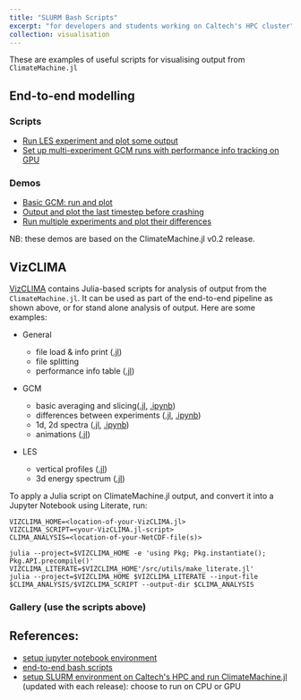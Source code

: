 ```yaml
---
title: "SLURM Bash Scripts"
excerpt: "for developers and students working on Caltech's HPC cluster"
collection: visualisation
---
```


These are examples of useful scripts for visualising output from `ClimateMachine.jl`

## End-to-end modelling
### Scripts

- [Run LES experiment and plot some output](https://github.com/CliMA/ClimateMachine.jl/wiki/Bash-Run-Scripts)
- [Set up multi-experiment GCM runs with performance info tracking on GPU](https://github.com/CliMA/ClimateMachine.jl/wiki/Bash-Run-Scripts#step-by-step)

### Demos

- [Basic GCM: run and plot](https://lenkanovak.github.io/_pages/visualisation/demo_basic_gcm/)
- [Output and plot the last timestep before crashing](https://lenkanovak.github.io/_pages/visualisation/demo_debug_gcm/)
- [Run multiple experiments and plot their differences](https://lenkanovak.github.io/_pages/visualisation/demo_basic_multi_gcm/)

NB: these demos are based on the ClimateMachine.jl v0.2 release.

## VizCLIMA

[VizCLIMA](https://github.com/CliMA/VizCLIMA.jl/tree/ln/prep-for-merge) contains Julia-based scripts for analysis of output from the `ClimateMachine.jl`. It can be used as part of the end-to-end pipeline as shown above, or for stand alone analysis of output. Here are some examples:
- General
    - file load & info print ([.jl](https://github.com/LenkaNovak/LenkaNovak.github.io/blob/master/files/gcm-energy-spectra.jl#L37-L41))
    - file splitting
    - performance info table ([.jl](https://github.com/CliMA/VizCLIMA.jl/blob/ln/prep-for-merge/src/scripts/bmark_sweep_targetted_vars_raw.jl#L184-L209))
- GCM
    - basic averaging and slicing([.jl](https://github.com/CliMA/VizCLIMA.jl/blob/ln/prep-for-merge/src/scripts/general-gcm-notebook-setup.jl), [.ipynb](https://github.com/LenkaNovak/LenkaNovak.github.io/blob/master/files/general-gcm-notebook-setup.ipynb))
    - differences between experiments ([.jl](https://github.com/CliMA/VizCLIMA.jl/blob/ln/prep-for-merge/src/scripts/general-gcm-notebook-setup-multi.jl), [.ipynb](https://github.com/LenkaNovak/LenkaNovak.github.io/blob/master/files/general-gcm-notebook-setup-multi.ipynb))
    - 1d, 2d spectra ([.jl](https://github.com/LenkaNovak/LenkaNovak.github.io/blob/master/files/gcm-energy-spectra.jl), [.ipynb](https://github.com/LenkaNovak/LenkaNovak.github.io/blob/master/files/spectra_testdel.ipynb))
    - animations ([.jl](https://github.com/CliMA/VizCLIMA.jl/blob/ln/prep-for-merge/src/scripts/hier_analysis_bcwave.jl#L97-L133))

- LES
    - vertical profiles ([.jl](https://github.com/CliMA/VizCLIMA.jl/blob/ln/prep-for-merge/src/scripts/default_moist_les.jl))
    - 3d energy spectrum ([.jl](https://github.com/CliMA/VizCLIMA.jl/blob/ln/prep-for-merge/src/scripts/taylorgreen_spectrum.jl))

To apply a Julia script on ClimateMachine.jl output, and convert it into a Jupyter Notebook using Literate, run:

```
VIZCLIMA_HOME=<location-of-your-VizCLIMA.jl>
VIZCLIMA_SCRIPT=<your-VizCLIMA.jl-script>
CLIMA_ANALYSIS=<location-of-your-NetCDF-file(s)>

julia --project=$VIZCLIMA_HOME -e 'using Pkg; Pkg.instantiate(); Pkg.API.precompile()'
VIZCLIMA_LITERATE=$VIZCLIMA_HOME'/src/utils/make_literate.jl'
julia --project=$VIZCLIMA_HOME $VIZCLIMA_LITERATE --input-file $CLIMA_ANALYSIS/$VIZCLIMA_SCRIPT --output-dir $CLIMA_ANALYSIS
```

### Gallery (use the scripts above)

## References:

- [setup jupyter notebook environment](https://github.com/CliMA/ClimateMachine.jl/wiki/Visualization)
- [end-to-end bash scripts](https://github.com/CliMA/ClimateMachine.jl/wiki/Bash-Run-Scripts)
- [setup SLURM environment on Caltech's HPC and run ClimateMachine.jl](https://github.com/CliMA/ClimateMachine.jl/wiki/Caltech-Central-Cluster) (updated with each release): choose to run on CPU or GPU
